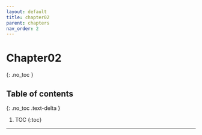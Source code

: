 ```yaml
---
layout: default
title: chapter02
parent: chapters
nav_order: 2
---
```


# Chapter02
{: .no_toc }

## Table of contents
{: .no_toc .text-delta }

1. TOC
{:toc}

---
